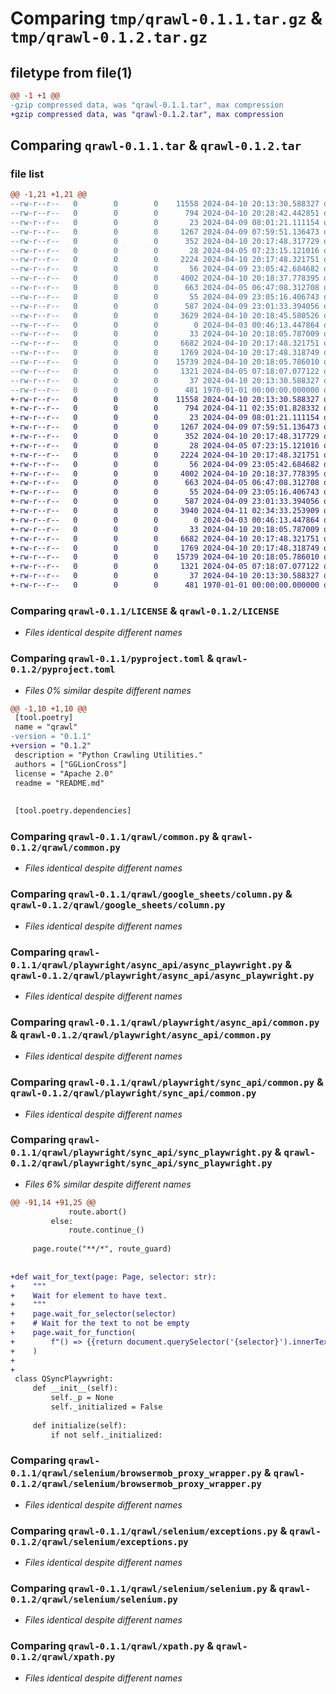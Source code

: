 # Comparing `tmp/qrawl-0.1.1.tar.gz` & `tmp/qrawl-0.1.2.tar.gz`

## filetype from file(1)

```diff
@@ -1 +1 @@
-gzip compressed data, was "qrawl-0.1.1.tar", max compression
+gzip compressed data, was "qrawl-0.1.2.tar", max compression
```

## Comparing `qrawl-0.1.1.tar` & `qrawl-0.1.2.tar`

### file list

```diff
@@ -1,21 +1,21 @@
--rw-r--r--   0        0        0    11558 2024-04-10 20:13:30.588327 qrawl-0.1.1/LICENSE
--rw-r--r--   0        0        0      794 2024-04-10 20:28:42.442851 qrawl-0.1.1/pyproject.toml
--rw-r--r--   0        0        0       23 2024-04-09 08:01:21.111154 qrawl-0.1.1/qrawl/__init__.py
--rw-r--r--   0        0        0     1267 2024-04-09 07:59:51.136473 qrawl-0.1.1/qrawl/common.py
--rw-r--r--   0        0        0      352 2024-04-10 20:17:48.317729 qrawl-0.1.1/qrawl/exceptions.py
--rw-r--r--   0        0        0       28 2024-04-05 07:23:15.121016 qrawl-0.1.1/qrawl/google_sheets/__init__.py
--rw-r--r--   0        0        0     2224 2024-04-10 20:17:48.321751 qrawl-0.1.1/qrawl/google_sheets/column.py
--rw-r--r--   0        0        0       56 2024-04-09 23:05:42.684682 qrawl-0.1.1/qrawl/playwright/async_api/__init__.py
--rw-r--r--   0        0        0     4002 2024-04-10 20:18:37.778395 qrawl-0.1.1/qrawl/playwright/async_api/async_playwright.py
--rw-r--r--   0        0        0      663 2024-04-05 06:47:08.312708 qrawl-0.1.1/qrawl/playwright/async_api/common.py
--rw-r--r--   0        0        0       55 2024-04-09 23:05:16.406743 qrawl-0.1.1/qrawl/playwright/sync_api/__init__.py
--rw-r--r--   0        0        0      587 2024-04-09 23:01:33.394056 qrawl-0.1.1/qrawl/playwright/sync_api/common.py
--rw-r--r--   0        0        0     3629 2024-04-10 20:18:45.580526 qrawl-0.1.1/qrawl/playwright/sync_api/sync_playwright.py
--rw-r--r--   0        0        0        0 2024-04-03 00:46:13.447864 qrawl-0.1.1/qrawl/scrapy/__init__.py
--rw-r--r--   0        0        0       33 2024-04-10 20:18:05.787009 qrawl-0.1.1/qrawl/selenium/__init__.py
--rw-r--r--   0        0        0     6682 2024-04-10 20:17:48.321751 qrawl-0.1.1/qrawl/selenium/browsermob_proxy_wrapper.py
--rw-r--r--   0        0        0     1769 2024-04-10 20:17:48.318749 qrawl-0.1.1/qrawl/selenium/exceptions.py
--rw-r--r--   0        0        0    15739 2024-04-10 20:18:05.786010 qrawl-0.1.1/qrawl/selenium/selenium.py
--rw-r--r--   0        0        0     1321 2024-04-05 07:18:07.077122 qrawl-0.1.1/qrawl/xpath.py
--rw-r--r--   0        0        0       37 2024-04-10 20:13:30.588327 qrawl-0.1.1/README.md
--rw-r--r--   0        0        0      481 1970-01-01 00:00:00.000000 qrawl-0.1.1/PKG-INFO
+-rw-r--r--   0        0        0    11558 2024-04-10 20:13:30.588327 qrawl-0.1.2/LICENSE
+-rw-r--r--   0        0        0      794 2024-04-11 02:35:01.828332 qrawl-0.1.2/pyproject.toml
+-rw-r--r--   0        0        0       23 2024-04-09 08:01:21.111154 qrawl-0.1.2/qrawl/__init__.py
+-rw-r--r--   0        0        0     1267 2024-04-09 07:59:51.136473 qrawl-0.1.2/qrawl/common.py
+-rw-r--r--   0        0        0      352 2024-04-10 20:17:48.317729 qrawl-0.1.2/qrawl/exceptions.py
+-rw-r--r--   0        0        0       28 2024-04-05 07:23:15.121016 qrawl-0.1.2/qrawl/google_sheets/__init__.py
+-rw-r--r--   0        0        0     2224 2024-04-10 20:17:48.321751 qrawl-0.1.2/qrawl/google_sheets/column.py
+-rw-r--r--   0        0        0       56 2024-04-09 23:05:42.684682 qrawl-0.1.2/qrawl/playwright/async_api/__init__.py
+-rw-r--r--   0        0        0     4002 2024-04-10 20:18:37.778395 qrawl-0.1.2/qrawl/playwright/async_api/async_playwright.py
+-rw-r--r--   0        0        0      663 2024-04-05 06:47:08.312708 qrawl-0.1.2/qrawl/playwright/async_api/common.py
+-rw-r--r--   0        0        0       55 2024-04-09 23:05:16.406743 qrawl-0.1.2/qrawl/playwright/sync_api/__init__.py
+-rw-r--r--   0        0        0      587 2024-04-09 23:01:33.394056 qrawl-0.1.2/qrawl/playwright/sync_api/common.py
+-rw-r--r--   0        0        0     3940 2024-04-11 02:34:33.253909 qrawl-0.1.2/qrawl/playwright/sync_api/sync_playwright.py
+-rw-r--r--   0        0        0        0 2024-04-03 00:46:13.447864 qrawl-0.1.2/qrawl/scrapy/__init__.py
+-rw-r--r--   0        0        0       33 2024-04-10 20:18:05.787009 qrawl-0.1.2/qrawl/selenium/__init__.py
+-rw-r--r--   0        0        0     6682 2024-04-10 20:17:48.321751 qrawl-0.1.2/qrawl/selenium/browsermob_proxy_wrapper.py
+-rw-r--r--   0        0        0     1769 2024-04-10 20:17:48.318749 qrawl-0.1.2/qrawl/selenium/exceptions.py
+-rw-r--r--   0        0        0    15739 2024-04-10 20:18:05.786010 qrawl-0.1.2/qrawl/selenium/selenium.py
+-rw-r--r--   0        0        0     1321 2024-04-05 07:18:07.077122 qrawl-0.1.2/qrawl/xpath.py
+-rw-r--r--   0        0        0       37 2024-04-10 20:13:30.588327 qrawl-0.1.2/README.md
+-rw-r--r--   0        0        0      481 1970-01-01 00:00:00.000000 qrawl-0.1.2/PKG-INFO
```

### Comparing `qrawl-0.1.1/LICENSE` & `qrawl-0.1.2/LICENSE`

 * *Files identical despite different names*

### Comparing `qrawl-0.1.1/pyproject.toml` & `qrawl-0.1.2/pyproject.toml`

 * *Files 0% similar despite different names*

```diff
@@ -1,10 +1,10 @@
 [tool.poetry]
 name = "qrawl"
-version = "0.1.1"
+version = "0.1.2"
 description = "Python Crawling Utilities."
 authors = ["GGLionCross"]
 license = "Apache 2.0"
 readme = "README.md"
 
 
 [tool.poetry.dependencies]
```

### Comparing `qrawl-0.1.1/qrawl/common.py` & `qrawl-0.1.2/qrawl/common.py`

 * *Files identical despite different names*

### Comparing `qrawl-0.1.1/qrawl/google_sheets/column.py` & `qrawl-0.1.2/qrawl/google_sheets/column.py`

 * *Files identical despite different names*

### Comparing `qrawl-0.1.1/qrawl/playwright/async_api/async_playwright.py` & `qrawl-0.1.2/qrawl/playwright/async_api/async_playwright.py`

 * *Files identical despite different names*

### Comparing `qrawl-0.1.1/qrawl/playwright/async_api/common.py` & `qrawl-0.1.2/qrawl/playwright/async_api/common.py`

 * *Files identical despite different names*

### Comparing `qrawl-0.1.1/qrawl/playwright/sync_api/common.py` & `qrawl-0.1.2/qrawl/playwright/sync_api/common.py`

 * *Files identical despite different names*

### Comparing `qrawl-0.1.1/qrawl/playwright/sync_api/sync_playwright.py` & `qrawl-0.1.2/qrawl/playwright/sync_api/sync_playwright.py`

 * *Files 6% similar despite different names*

```diff
@@ -91,14 +91,25 @@
             route.abort()
         else:
             route.continue_()
 
     page.route("**/*", route_guard)
 
 
+def wait_for_text(page: Page, selector: str):
+    """
+    Wait for element to have text.
+    """
+    page.wait_for_selector(selector)
+    # Wait for the text to not be empty
+    page.wait_for_function(
+        f"() => {{return document.querySelector('{selector}').innerText.trim() !== '';}}"
+    )
+
+
 class QSyncPlaywright:
     def __init__(self):
         self._p = None
         self._initialized = False
 
     def initialize(self):
         if not self._initialized:
```

### Comparing `qrawl-0.1.1/qrawl/selenium/browsermob_proxy_wrapper.py` & `qrawl-0.1.2/qrawl/selenium/browsermob_proxy_wrapper.py`

 * *Files identical despite different names*

### Comparing `qrawl-0.1.1/qrawl/selenium/exceptions.py` & `qrawl-0.1.2/qrawl/selenium/exceptions.py`

 * *Files identical despite different names*

### Comparing `qrawl-0.1.1/qrawl/selenium/selenium.py` & `qrawl-0.1.2/qrawl/selenium/selenium.py`

 * *Files identical despite different names*

### Comparing `qrawl-0.1.1/qrawl/xpath.py` & `qrawl-0.1.2/qrawl/xpath.py`

 * *Files identical despite different names*

